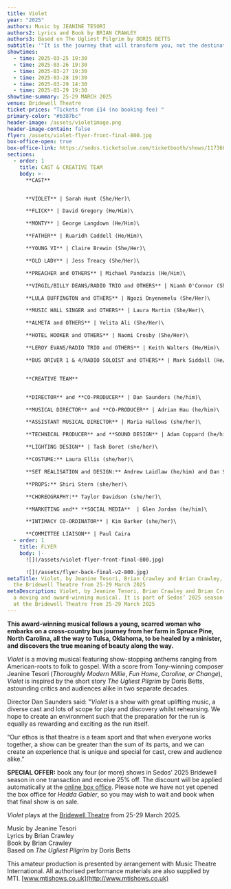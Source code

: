 ```yaml
---
title: Violet
year: "2025"
authors: Music by JEANINE TESORI
authors2: Lyrics and Book by BRIAN CRAWLEY
authors3: Based on The Ugliest Pilgrim by DORIS BETTS
subtitle: '"It is the journey that will transform you, not the destination"'
showtimes:
  - time: 2025-03-25 19:30
  - time: 2025-03-26 19:30
  - time: 2025-03-27 19:30
  - time: 2025-03-28 19:30
  - time: 2025-03-29 14:30
  - time: 2025-03-29 19:30
showtime-summary: 25-29 MARCH 2025
venue: Bridewell Theatre
ticket-prices: "Tickets from £14 (no booking fee) "
primary-color: "#b387bc"
header-image: /assets/violetimage.png
header-image-contain: false
flyer: /assets/violet-flyer-front-final-800.jpg
box-office-open: true
box-office-link: https://sedos.ticketsolve.com/ticketbooth/shows/1173660209
sections:
  - order: 1
    title: CAST & CREATIVE TEAM
    body: >-
      **CAST**


      **VIOLET** | Sarah Hunt (She/Her)\

      **FLICK** | David Gregory (He/Him)\

      **MONTY** | George Langdown (He/Him)\

      **FATHER** | Ruaridh Caddell (He/Him)\

      **YOUNG VI** | Claire Brewin (She/Her)\

      **OLD LADY** | Jess Treacy (She/Her)\

      **PREACHER and OTHERS** | Michael Pandazis (He/Him)\

      **VIRGIL/BILLY DEANS/RADIO TRIO and OTHERS** | Niamh O'Connor (She/They)\

      **LULA BUFFINGTON and OTHERS** | Ngozi Onyenemelu (She/Her)\

      **MUSIC HALL SINGER and OTHERS** | Laura Martin (She/Her)\

      **ALMETA and OTHERS** | Yelita Ali (She/Her)\

      **HOTEL HOOKER and OTHERS** | Naomi Crosby (She/Her)\

      **LEROY EVANS/RADIO TRIO and OTHERS** | Keith Walters (He/Him)\

      **BUS DRIVER 1 & 4/RADIO SOLOIST and OTHERS** | Mark Siddall (He/Him)


      **CREATIVE TEAM**


      **DIRECTOR** and **CO-PRODUCER** | Dan Saunders (he/him)\

      **MUSICAL DIRECTOR** and **CO-PRODUCER** | Adrian Hau (he/him)\

      **ASSISTANT MUSICAL DIRECTOR** | Maria Hallows (she/her)\

      **TECHNICAL PRODUCER** and **SOUND DESIGN** | Adam Coppard (he/him)\

      **LIGHTING DESIGN** | Tash Boret (she/her)\

      **COSTUME:** Laura Ellis (she/her)\

      **SET REALISATION and DESIGN:** Andrew Laidlaw (he/him) and Dan Saunders (he/him)\

      **PROPS:** Shiri Stern (she/her)\

      **CHOREOGRAPHY:** Taylor Davidson (she/her)\

      **MARKETING and** **SOCIAL MEDIA**  | Glen Jordan (he/him)\

      **INTIMACY CO-ORDINATOR** | Kim Barker (she/her)\

      **COMMITTEE LIAISON** | Paul Caira
  - order: 1
    title: FLYER
    body: |-
      ![](/assets/violet-flyer-front-final-800.jpg)

      ![](/assets/flyer-back-final-v2-800.jpg)
metaTitle: Violet, by Jeanine Tesori, Brian Crawley and Brian Crawley, plays at
  the Bridewell Theatre from 25-29 March 2025
metaDescription: Violet, by Jeanine Tesori, Brian Crawley and Brian Crawley, is
  a moving and award-winning musical. It is part of Sedos’ 2025 season and plays
  at the Bridewell Theatre from 25-29 March 2025
---
```

**This award-winning musical follows a young, scarred** **woman who embarks on a cross-country bus journey from her farm in Spruce Pine, North Carolina, all the way to Tulsa, Oklahoma, to be healed by a minister, and discovers the true meaning of beauty along the way.**

*Violet* is a moving musical featuring show-stopping anthems ranging from American-roots to folk to gospel. With a score from Tony-winning composer Jeanine Tesori (*Thoroughly Modern Millie*, *Fun Home*, *Caroline, or Change*), *Violet* is inspired by the short story *The Ugliest Pilgrim* by Doris Betts, astounding critics and audiences alike in two separate decades.

Director Dan Saunders said: "*Violet* is a show with great uplifting music, a diverse cast and lots of scope for play and discovery whilst rehearsing. We hope to create an environment such that the preparation for the run is equally as rewarding and exciting as the run itself. 

“Our ethos is that theatre is a team sport and that when everyone works together, a show can be greater than the sum of its parts, and we can create an experience that is unique and special for cast, crew and audience alike.”

**SPECIAL OFFER:** book any four (or more) shows in Sedos’ 2025 Bridewell season in one transaction and receive 25% off. The discount will be applied automatically at the [online box office](https://sedos.ticketsolve.com/ticketbooth/shows). Please note we have not yet opened the box office for *Hedda Gabler*, so you may wish to wait and book when that final show is on sale.

*Violet* plays at the [Bridewell Theatre](https://www.sedos.co.uk/venues/bridewell) from 25-29 March 2025.

Music by Jeanine Tesori\
Lyrics by Brian Crawley\
Book by Brian Crawley\
Based on *The Ugliest Pilgrim* by Doris Betts

This amateur production is presented by arrangement with Music Theatre International. All authorised performance materials are also supplied by MTI. [www.mtishows.co.uk](http://www.mtishows.co.uk)